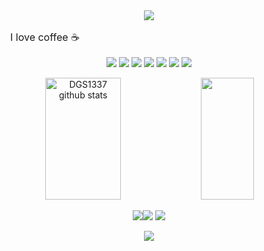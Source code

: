 <div style="text-align: center;">
    <img src="https://capsule-render.vercel.app/api?type=waving&color=161b22" />
</div>

<div style="text-align: left; margin: 0px 30px; font-size: 1rem">
    <p>I love coffee ☕ </p>
</div>

<p align="center">
  <img src="https://img.shields.io/badge/javascript-0d1117?style=for-the-badge&logo=javascript&logoColor=yellow" />
 <img src="https://img.shields.io/badge/react-0d1117?style=for-the-badge&logo=react&logoColor=blue" />
 <img src="https://img.shields.io/badge/nodejs-0d1117?style=for-the-badge&logo=nodedotjs&logoColor=green" />
 <img src="https://img.shields.io/badge/typescript-0d1117?style=for-the-badge&logo=ts-node&logoColor=blue" />
 <img src="https://img.shields.io/badge/flutter-0d1117?style=for-the-badge&logo=flutter&logoColor=blue" />
<img src="https://img.shields.io/badge/linux-0d1117?style=for-the-badge&logo=linux&logoColor=white" />
<img src="https://img.shields.io/badge/postgresql-0d1117?style=for-the-badge&logo=postgresql&logoColor=blue" />
</p>

<div style="text-align: center;">
  <img width="49%" height="195px" src="https://github-readme-stats-sigma-five.vercel.app/api?username=pofi-abel&show_icons=true&count_private=true&hide_border=true&title_color=ecf2f8&icon_color=0d1117&text_color=FFFFFF&bg_color=0d1117" alt="DGS1337 github stats" /> 
  <img width="41%" height="195px" src="https://github-readme-stats-sigma-five.vercel.app/api/top-langs/?username=pofi-abel&layout=compact&hide_border=true&title_color=ecf2f8&text_color=FFFFFF&bg_color=0d1117" />
</div>

<p align="center">
  <a href="https://www.linkedin.com/in/abel-pofi-665469226/"><img src="https://img.shields.io/badge/Linkedin-0d1117?style=for-the-badge&logo=linkedin&logoColor=white" /></a><a href="https://t.me/pofiabel"><img src="https://img.shields.io/badge/Telegram-0d1117?style=for-the-badge&logo=telegram&logoColor=white" /></a>
  <a href="https://github.com/pofi-abel"><img src="https://img.shields.io/badge/Github-0d1117?style=for-the-badge&logo=github&logoColor=white" /></a>
</p>




<div style="text-align: center;">
    <img src="https://capsule-render.vercel.app/api?type=waving&color=161b22&height=120&section=footer"/>
</div>
